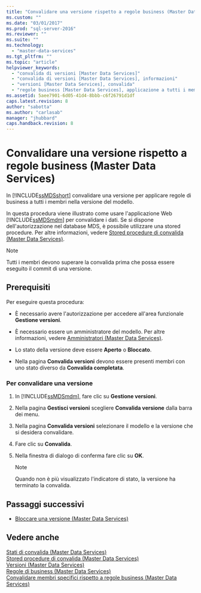 ```yaml
---
title: "Convalidare una versione rispetto a regole business (Master Data Services) | Microsoft Docs"
ms.custom: ""
ms.date: "03/01/2017"
ms.prod: "sql-server-2016"
ms.reviewer: ""
ms.suite: ""
ms.technology: 
  - "master-data-services"
ms.tgt_pltfrm: ""
ms.topic: "article"
helpviewer_keywords: 
  - "convalida di versioni [Master Data Services]"
  - "convalida di versioni [Master Data Services], informazioni"
  - "versioni [Master Data Services], convalida"
  - "regole business [Master Data Services], applicazione a tutti i membri"
ms.assetid: 5aee7901-6d05-41d4-8bbb-c6f26791d1df
caps.latest.revision: 8
author: "sabotta"
ms.author: "carlasab"
manager: "jhubbard"
caps.handback.revision: 8
---
```

# Convalidare una versione rispetto a regole business (Master Data Services)
  In [!INCLUDE[ssMDSshort](../includes/ssmdsshort-md.md)] convalidare una versione per applicare regole di business a tutti i membri nella versione del modello.  
  
 In questa procedura viene illustrato come usare l'applicazione Web [!INCLUDE[ssMDSmdm](../includes/ssmdsmdm-md.md)] per convalidare i dati. Se si dispone dell'autorizzazione nel database MDS, è possibile utilizzare una stored procedure. Per altre informazioni, vedere [Stored procedure di convalida &#40;Master Data Services&#41;](../master-data-services/validation-stored-procedure-master-data-services.md).  
  
> [!NOTE]  
>  Tutti i membri devono superare la convalida prima che possa essere eseguito il commit di una versione.  
  
## Prerequisiti  
 Per eseguire questa procedura:  
  
-   È necessario avere l'autorizzazione per accedere all'area funzionale **Gestione versioni**.  
  
-   È necessario essere un amministratore del modello. Per altre informazioni, vedere [Amministratori &#40;Master Data Services&#41;](../master-data-services/administrators-master-data-services.md).  
  
-   Lo stato della versione deve essere **Aperto** o **Bloccato**.  
  
-   Nella pagina **Convalida versioni** devono essere presenti membri con uno stato diverso da **Convalida completata**.  
  
### Per convalidare una versione  
  
1.  In [!INCLUDE[ssMDSmdm](../includes/ssmdsmdm-md.md)], fare clic su **Gestione versioni**.  
  
2.  Nella pagina **Gestisci versioni** scegliere **Convalida versione** dalla barra dei menu.  
  
3.  Nella pagina **Convalida versioni** selezionare il modello e la versione che si desidera convalidare.  
  
4.  Fare clic su **Convalida**.  
  
5.  Nella finestra di dialogo di conferma fare clic su **OK**.  
  
    > [!NOTE]  
    >  Quando non è più visualizzato l'indicatore di stato, la versione ha terminato la convalida.  
  
## Passaggi successivi  
  
-   [Bloccare una versione &#40;Master Data Services&#41;](../master-data-services/lock-a-version-master-data-services.md)  
  
## Vedere anche  
 [Stati di convalida &#40;Master Data Services&#41;](../master-data-services/validation-statuses-master-data-services.md)   
 [Stored procedure di convalida &#40;Master Data Services&#41;](../master-data-services/validation-stored-procedure-master-data-services.md)   
 [Versioni &#40;Master Data Services&#41;](../master-data-services/versions-master-data-services.md)   
 [Regole di business &#40;Master Data Services&#41;](../master-data-services/business-rules-master-data-services.md)   
 [Convalidare membri specifici rispetto a regole business &#40;Master Data Services&#41;](../master-data-services/validate-specific-members-against-business-rules-master-data-services.md)  
  
  